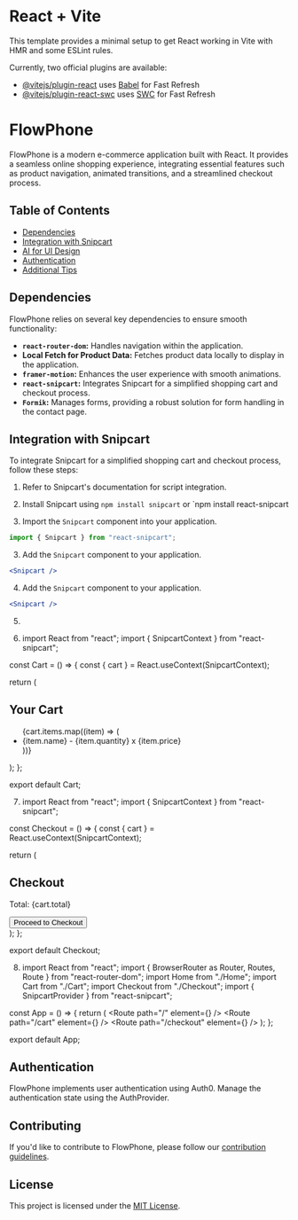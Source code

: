 # React + Vite

This template provides a minimal setup to get React working in Vite with HMR and some ESLint rules.

Currently, two official plugins are available:

- [@vitejs/plugin-react](https://github.com/vitejs/vite-plugin-react/blob/main/packages/plugin-react/README.md) uses [Babel](https://babeljs.io/) for Fast Refresh
- [@vitejs/plugin-react-swc](https://github.com/vitejs/vite-plugin-react-swc) uses [SWC](https://swc.rs/) for Fast Refresh

# FlowPhone

FlowPhone is a modern e-commerce application built with React. It provides a seamless online shopping experience, integrating essential features such as product navigation, animated transitions, and a streamlined checkout process.

## Table of Contents

- [Dependencies](#dependencies)
- [Integration with Snipcart](#integration-with-snipcart)
- [AI for UI Design](#ai-for-ui-design)
- [Authentication](#authentication)
- [Additional Tips](#additional-tips)

## Dependencies

FlowPhone relies on several key dependencies to ensure smooth functionality:

- **`react-router-dom`:** Handles navigation within the application.
- **Local Fetch for Product Data:** Fetches product data locally to display in the application.
- **`framer-motion`:** Enhances the user experience with smooth animations.
- **`react-snipcart`:** Integrates Snipcart for a simplified shopping cart and checkout process.
- **`Formik`:** Manages forms, providing a robust solution for form handling in the contact page.

## Integration with Snipcart

To integrate Snipcart for a simplified shopping cart and checkout process, follow these steps:

1. Refer to Snipcart's documentation for script integration.

1. Install Snipcart using `npm install snipcart` or `npm install react-snipcart

1. Import the `Snipcart` component into your application.

```jsx
import { Snipcart } from "react-snipcart";
```

3. Add the `Snipcart` component to your application.

```jsx
<Snipcart />
```

4. Add the `Snipcart` component to your application.

```jsx
<Snipcart />
```

5. <head>
     <!-- ... other head elements ... -->
     <script
       async
       src="https://cdn.snipcart.com/themes/v3.0.10/default/snipcart.js"
     ></script>
     <link
       rel="stylesheet"
       href="https://cdn.snipcart.com/themes/v3.0.10/default/snipcart.css"
     />
   </head>
   <body>
     <!-- ... other body elements ... -->
     <div id="snipcart" data-api-key="YOUR_API_KEY"></div>
   </body>

6. import React from "react";
   import { SnipcartContext } from "react-snipcart";

const Cart = () => {
const { cart } = React.useContext(SnipcartContext);

return (

<div>
<h2>Your Cart</h2>
<ul>
{cart.items.map((item) => (
<li key={item.id}>
{item.name} - {item.quantity} x {item.price}
</li>
))}
</ul>
</div>
);
};

export default Cart;

7.  import React from "react";
    import { SnipcartContext } from "react-snipcart";

const Checkout = () => {
const { cart } = React.useContext(SnipcartContext);

return (

<div>
<h2>Checkout</h2>
<p>Total: {cart.total}</p>
<button
className="snipcart-checkout"
style={{ backgroundColor: "#4CAF50", color: "white", padding: "10px" }} >
Proceed to Checkout
</button>
</div>
);
};

export default Checkout;

8.  import React from "react";
    import { BrowserRouter as Router, Routes, Route } from "react-router-dom";
    import Home from "./Home";
    import Cart from "./Cart";
    import Checkout from "./Checkout";
    import { SnipcartProvider } from "react-snipcart";

const App = () => {
return (
<SnipcartProvider>
<Router>
<Routes>
<Route path="/" element={<Home />} />
<Route path="/cart" element={<Cart />} />
<Route path="/checkout" element={<Checkout />} />
</Routes>
</Router>
</SnipcartProvider>
);
};

export default App;

## Authentication

FlowPhone implements user authentication using Auth0. Manage the authentication state using the AuthProvider.

## Contributing

If you'd like to contribute to FlowPhone, please follow our [contribution guidelines](CONTRIBUTING.md).

## License

This project is licensed under the [MIT License](LICENSE).
